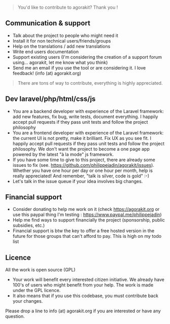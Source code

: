> You'd like to contribute to agorakit? Thank you !

## Communication & support
- Talk about the project to people who might need it
- Install it for non technical users/friends/groups
- Help on the translations / add new translations
- Write end users documentation
- Support existing users (I'm considering the creation of a support forum using... agorakit, let me know what you think)
- Send me an email if you use the tool or are considering it. I love feedback! (info (at) agorakit.org)

> There are tons of way to contribute, everything is highly appreciated.

## Dev laravel/php/html/css/js
- You are a backend developer with experience of the Laravel framework: add new features, fix bug, write tests, document everything. I happily accept pull requests if they pass unit tests and follow the project philosophy
- You are a frontend developer with experience of the Laravel framework: the current UI is not pretty, make it brilliant. Fix UX as you see fit. I happily accept pull requests if they pass unit tests and follow the project philosophy. We don't want the project to become a one page app powered by the latest "à la mode" js framework.
- If you have some time to give to this project, there are already some issues to fix (see. https://github.com/philippejadin/agorakit/issues). Whether you have one hour per day or one hour per month, help is really appreciated! And remember, "talk is silver, code is gold" :-)
- Let's talk in the issue queue if your idea involves big changes.

## Financial support
- Consider donating to help me work on it (check https://agorakit.org or use this paypal thing I'm testing : https://www.paypal.me/philippejadin)
- Help me find ways to support financially the project (sponsorship, public subsidies, etc.)
- Financial support is btw the key to offer a free hosted version in the future for those groups that can't afford to pay. This is high on my todo list

## Licence
All the work is open source (GPL)
- Your work will benefit every interested citizen initiative. We already have 100's of users who might benefit from your help. The work is made under the GPL licence.
- It  also means that if you use this codebase, you must contribute back your changes.

Please drop a line to info (at) agorakit.org if you are interested or have any question.
